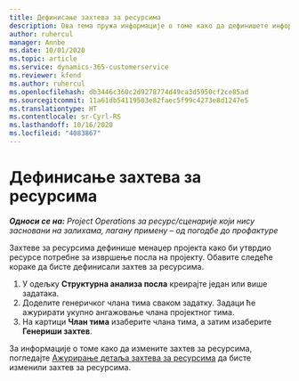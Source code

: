 ```yaml
---
title: Дефинисање захтева за ресурсима
description: Ова тема пружа информације о томе како да дефинишете информације захтева за ресурсима.
author: ruhercul
manager: Annbe
ms.date: 10/01/2020
ms.topic: article
ms.service: dynamics-365-customerservice
ms.reviewer: kfend
ms.author: ruhercul
ms.openlocfilehash: db3446c360c2d9278774d49ca3d5950cf2ce85ad
ms.sourcegitcommit: 11a61db54119503e82faec5f99c4273e8d1247e5
ms.translationtype: HT
ms.contentlocale: sr-Cyrl-RS
ms.lasthandoff: 10/16/2020
ms.locfileid: "4083867"
---
```

# <a name="define-resource-requirements"></a>Дефинисање захтева за ресурсима

_**Односи се на:** Project Operations за ресурс/сценарије који нису засновани на залихама, лагану примену – од погодбе до профактуре_

Захтеве за ресурсима дефинише менаџер пројекта како би утврдио ресурсе потребне за извршење посла на пројекту. Обавите следеће кораке да бисте дефинисали захтев за ресурсима.

1.  У одељку **Структурна анализа посла** креирајте један или више задатака.
2.  Доделите генеричког члана тима сваком задатку. Задаци ће ажурирати укупно ангажовање члана пројектног тима.
3.  На картици **Члан тима** изаберите члана тима, а затим изаберите **Генериши захтев**.

За информације о томе како да измените захтев за ресурсима, погледајте [Ажурирање детаља захтева за ресурсима](define-resource-requirements.md) да бисте изменили захтев за ресурсима.